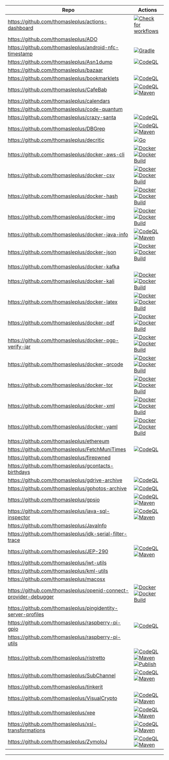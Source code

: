 | Repo | Actions |
| --- | --- |
| https://github.com/thomasleplus/actions-dashboard | [![Check for workflows](https://github.com/thomasleplus/actions-dashboard/workflows/Check%20for%20workflows/badge.svg)](https://github.com/thomasleplus/actions-dashboard/actions?query=workflow:"Check%20for%20workflows") |
| https://github.com/thomasleplus/ADO | |
| https://github.com/thomasleplus/android-nfc-timestamp | [![Gradle](https://github.com/thomasleplus/android-nfc-timestamp/workflows/Gradle/badge.svg)](https://github.com/thomasleplus/android-nfc-timestamp/actions?query=workflow:"Gradle") |
| https://github.com/thomasleplus/Asn1dump | [![CodeQL](https://github.com/thomasleplus/Asn1dump/workflows/CodeQL/badge.svg)](https://github.com/thomasleplus/Asn1dump/actions?query=workflow:"CodeQL") |
| https://github.com/thomasleplus/bazaar | |
| https://github.com/thomasleplus/bookmarklets | [![CodeQL](https://github.com/thomasleplus/bookmarklets/workflows/CodeQL/badge.svg)](https://github.com/thomasleplus/bookmarklets/actions?query=workflow:"CodeQL") |
| https://github.com/thomasleplus/CafeBab | [![CodeQL](https://github.com/thomasleplus/CafeBab/workflows/CodeQL/badge.svg)](https://github.com/thomasleplus/CafeBab/actions?query=workflow:"CodeQL") [![Maven](https://github.com/thomasleplus/CafeBab/workflows/Maven/badge.svg)](https://github.com/thomasleplus/CafeBab/actions?query=workflow:"Maven") |
| https://github.com/thomasleplus/calendars | |
| https://github.com/thomasleplus/code-quantum | |
| https://github.com/thomasleplus/crazy-santa | [![CodeQL](https://github.com/thomasleplus/crazy-santa/workflows/CodeQL/badge.svg)](https://github.com/thomasleplus/crazy-santa/actions?query=workflow:"CodeQL") |
| https://github.com/thomasleplus/DBGrep | [![CodeQL](https://github.com/thomasleplus/DBGrep/workflows/CodeQL/badge.svg)](https://github.com/thomasleplus/DBGrep/actions?query=workflow:"CodeQL") [![Maven](https://github.com/thomasleplus/DBGrep/workflows/Maven/badge.svg)](https://github.com/thomasleplus/DBGrep/actions?query=workflow:"Maven") |
| https://github.com/thomasleplus/decritic | [![Go](https://github.com/thomasleplus/decritic/workflows/Go/badge.svg)](https://github.com/thomasleplus/decritic/actions?query=workflow:"Go") |
| https://github.com/thomasleplus/docker-aws-cli | [![Docker](https://github.com/thomasleplus/docker-aws-cli/workflows/Docker/badge.svg)](https://github.com/thomasleplus/docker-aws-cli/actions?query=workflow:"Docker") [![Docker Build](https://img.shields.io/docker/cloud/build/thomasleplus/aws-cli)](https://hub.docker.com/r/thomasleplus/aws-cli) |
| https://github.com/thomasleplus/docker-csv | [![Docker](https://github.com/thomasleplus/docker-csv/workflows/Docker/badge.svg)](https://github.com/thomasleplus/docker-csv/actions?query=workflow:"Docker") [![Docker Build](https://img.shields.io/docker/cloud/build/thomasleplus/csv)](https://hub.docker.com/r/thomasleplus/csv) |
| https://github.com/thomasleplus/docker-hash | [![Docker](https://github.com/thomasleplus/docker-hash/workflows/Docker/badge.svg)](https://github.com/thomasleplus/docker-hash/actions?query=workflow:"Docker") [![Docker Build](https://img.shields.io/docker/cloud/build/thomasleplus/hash)](https://hub.docker.com/r/thomasleplus/hash) |
| https://github.com/thomasleplus/docker-img | [![Docker](https://github.com/thomasleplus/docker-img/workflows/Docker/badge.svg)](https://github.com/thomasleplus/docker-img/actions?query=workflow:"Docker") [![Docker Build](https://img.shields.io/docker/cloud/build/thomasleplus/img)](https://hub.docker.com/r/thomasleplus/img) |
| https://github.com/thomasleplus/docker-java-info | [![CodeQL](https://github.com/thomasleplus/docker-java-info/workflows/CodeQL/badge.svg)](https://github.com/thomasleplus/docker-java-info/actions?query=workflow:"CodeQL") [![Maven](https://github.com/thomasleplus/docker-java-info/workflows/Maven/badge.svg)](https://github.com/thomasleplus/docker-java-info/actions?query=workflow:"Maven") |
| https://github.com/thomasleplus/docker-json | [![Docker](https://github.com/thomasleplus/docker-json/workflows/Docker/badge.svg)](https://github.com/thomasleplus/docker-json/actions?query=workflow:"Docker") [![Docker Build](https://img.shields.io/docker/cloud/build/thomasleplus/json)](https://hub.docker.com/r/thomasleplus/json) |
| https://github.com/thomasleplus/docker-kafka | |
| https://github.com/thomasleplus/docker-kali | [![Docker](https://github.com/thomasleplus/docker-kali/workflows/Docker/badge.svg)](https://github.com/thomasleplus/docker-kali/actions?query=workflow:"Docker") [![Docker Build](https://img.shields.io/docker/cloud/build/thomasleplus/kali)](https://hub.docker.com/r/thomasleplus/kali) |
| https://github.com/thomasleplus/docker-latex | [![Docker](https://github.com/thomasleplus/docker-latex/workflows/Docker/badge.svg)](https://github.com/thomasleplus/docker-latex/actions?query=workflow:"Docker") [![Docker Build](https://img.shields.io/docker/cloud/build/thomasleplus/latex)](https://hub.docker.com/r/thomasleplus/latex) |
| https://github.com/thomasleplus/docker-pdf | [![Docker](https://github.com/thomasleplus/docker-pdf/workflows/Docker/badge.svg)](https://github.com/thomasleplus/docker-pdf/actions?query=workflow:"Docker") [![Docker Build](https://img.shields.io/docker/cloud/build/thomasleplus/pdf)](https://hub.docker.com/r/thomasleplus/pdf) |
| https://github.com/thomasleplus/docker-pgp-verify-jar | [![Docker](https://github.com/thomasleplus/docker-pgp-verify-jar/workflows/Docker/badge.svg)](https://github.com/thomasleplus/docker-pgp-verify-jar/actions?query=workflow:"Docker") [![Docker Build](https://img.shields.io/docker/cloud/build/thomasleplus/pgp-verify-jar)](https://hub.docker.com/r/thomasleplus/pgp-verify-jar) |
| https://github.com/thomasleplus/docker-qrcode | [![Docker](https://github.com/thomasleplus/docker-qrcode/workflows/Docker/badge.svg)](https://github.com/thomasleplus/docker-qrcode/actions?query=workflow:"Docker") [![Docker Build](https://img.shields.io/docker/cloud/build/thomasleplus/qrcode)](https://hub.docker.com/r/thomasleplus/qrcode) |
| https://github.com/thomasleplus/docker-tor | [![Docker](https://github.com/thomasleplus/docker-tor/workflows/Docker/badge.svg)](https://github.com/thomasleplus/docker-tor/actions?query=workflow:"Docker") [![Docker Build](https://img.shields.io/docker/cloud/build/thomasleplus/tor)](https://hub.docker.com/r/thomasleplus/tor) |
| https://github.com/thomasleplus/docker-xml | [![Docker](https://github.com/thomasleplus/docker-xml/workflows/Docker/badge.svg)](https://github.com/thomasleplus/docker-xml/actions?query=workflow:"Docker") [![Docker Build](https://img.shields.io/docker/cloud/build/thomasleplus/xml)](https://hub.docker.com/r/thomasleplus/xml) |
| https://github.com/thomasleplus/docker-yaml | [![Docker](https://github.com/thomasleplus/docker-yaml/workflows/Docker/badge.svg)](https://github.com/thomasleplus/docker-yaml/actions?query=workflow:"Docker") [![Docker Build](https://img.shields.io/docker/cloud/build/thomasleplus/yaml)](https://hub.docker.com/r/thomasleplus/yaml) |
| https://github.com/thomasleplus/ethereum | |
| https://github.com/thomasleplus/FetchMuniTimes | [![CodeQL](https://github.com/thomasleplus/FetchMuniTimes/workflows/CodeQL/badge.svg)](https://github.com/thomasleplus/FetchMuniTimes/actions?query=workflow:"CodeQL") |
| https://github.com/thomasleplus/firepwned | |
| https://github.com/thomasleplus/gcontacts-birthdays | |
| https://github.com/thomasleplus/gdrive-archive | [![CodeQL](https://github.com/thomasleplus/gdrive-archive/workflows/CodeQL/badge.svg)](https://github.com/thomasleplus/gdrive-archive/actions?query=workflow:"CodeQL") |
| https://github.com/thomasleplus/gphotos-archive | [![CodeQL](https://github.com/thomasleplus/gphotos-archive/workflows/CodeQL/badge.svg)](https://github.com/thomasleplus/gphotos-archive/actions?query=workflow:"CodeQL") |
| https://github.com/thomasleplus/gpsio | [![CodeQL](https://github.com/thomasleplus/gpsio/workflows/CodeQL/badge.svg)](https://github.com/thomasleplus/gpsio/actions?query=workflow:"CodeQL") [![Maven](https://github.com/thomasleplus/gpsio/workflows/Maven/badge.svg)](https://github.com/thomasleplus/gpsio/actions?query=workflow:"Maven") |
| https://github.com/thomasleplus/java-sql-inspector | [![CodeQL](https://github.com/thomasleplus/java-sql-inspector/workflows/CodeQL/badge.svg)](https://github.com/thomasleplus/java-sql-inspector/actions?query=workflow:"CodeQL") [![Maven](https://github.com/thomasleplus/java-sql-inspector/workflows/Maven/badge.svg)](https://github.com/thomasleplus/java-sql-inspector/actions?query=workflow:"Maven") |
| https://github.com/thomasleplus/JavaInfo | |
| https://github.com/thomasleplus/jdk-serial-filter-trace | |
| https://github.com/thomasleplus/JEP-290 | [![CodeQL](https://github.com/thomasleplus/JEP-290/workflows/CodeQL/badge.svg)](https://github.com/thomasleplus/JEP-290/actions?query=workflow:"CodeQL") [![Maven](https://github.com/thomasleplus/JEP-290/workflows/Maven/badge.svg)](https://github.com/thomasleplus/JEP-290/actions?query=workflow:"Maven") |
| https://github.com/thomasleplus/jwt-utils | |
| https://github.com/thomasleplus/kml-utils | |
| https://github.com/thomasleplus/macosx | |
| https://github.com/thomasleplus/openid-connect-provider-debugger | [![Docker](https://github.com/thomasleplus/openid-connect-provider-debugger/workflows/Docker/badge.svg)](https://github.com/thomasleplus/openid-connect-provider-debugger/actions?query=workflow:"Docker") [![Docker Build](https://img.shields.io/docker/cloud/build/thomasleplus/openid-connect-provider-debugger)](https://hub.docker.com/r/thomasleplus/openid-connect-provider-debugger) |
| https://github.com/thomasleplus/pingidentity-server-profiles | |
| https://github.com/thomasleplus/raspberry-pi-gpio | [![CodeQL](https://github.com/thomasleplus/raspberry-pi-gpio/workflows/CodeQL/badge.svg)](https://github.com/thomasleplus/raspberry-pi-gpio/actions?query=workflow:"CodeQL") |
| https://github.com/thomasleplus/raspberry-pi-utils | |
| https://github.com/thomasleplus/ristretto | [![CodeQL](https://github.com/thomasleplus/ristretto/workflows/CodeQL/badge.svg)](https://github.com/thomasleplus/ristretto/actions?query=workflow:"CodeQL") [![Maven](https://github.com/thomasleplus/ristretto/workflows/Maven/badge.svg)](https://github.com/thomasleplus/ristretto/actions?query=workflow:"Maven") [![Publish](https://github.com/thomasleplus/ristretto/workflows/Publish/badge.svg)](https://github.com/thomasleplus/ristretto/actions?query=workflow:"Publish") |
| https://github.com/thomasleplus/SubChannel | [![CodeQL](https://github.com/thomasleplus/SubChannel/workflows/CodeQL/badge.svg)](https://github.com/thomasleplus/SubChannel/actions?query=workflow:"CodeQL") [![Maven](https://github.com/thomasleplus/SubChannel/workflows/Maven/badge.svg)](https://github.com/thomasleplus/SubChannel/actions?query=workflow:"Maven") |
| https://github.com/thomasleplus/tinkerit | |
| https://github.com/thomasleplus/VisualCrypto | [![CodeQL](https://github.com/thomasleplus/VisualCrypto/workflows/CodeQL/badge.svg)](https://github.com/thomasleplus/VisualCrypto/actions?query=workflow:"CodeQL") [![Maven](https://github.com/thomasleplus/VisualCrypto/workflows/Maven/badge.svg)](https://github.com/thomasleplus/VisualCrypto/actions?query=workflow:"Maven") |
| https://github.com/thomasleplus/xee | [![CodeQL](https://github.com/thomasleplus/xee/workflows/CodeQL/badge.svg)](https://github.com/thomasleplus/xee/actions?query=workflow:"CodeQL") [![Maven](https://github.com/thomasleplus/xee/workflows/Maven/badge.svg)](https://github.com/thomasleplus/xee/actions?query=workflow:"Maven") |
| https://github.com/thomasleplus/xsl-transformations | [![CodeQL](https://github.com/thomasleplus/xsl-transformations/workflows/CodeQL/badge.svg)](https://github.com/thomasleplus/xsl-transformations/actions?query=workflow:"CodeQL") [![Maven](https://github.com/thomasleplus/xsl-transformations/workflows/Maven/badge.svg)](https://github.com/thomasleplus/xsl-transformations/actions?query=workflow:"Maven") |
| https://github.com/thomasleplus/ZymoloJ | [![CodeQL](https://github.com/thomasleplus/ZymoloJ/workflows/CodeQL/badge.svg)](https://github.com/thomasleplus/ZymoloJ/actions?query=workflow:"CodeQL") [![Maven](https://github.com/thomasleplus/ZymoloJ/workflows/Maven/badge.svg)](https://github.com/thomasleplus/ZymoloJ/actions?query=workflow:"Maven") |
---


